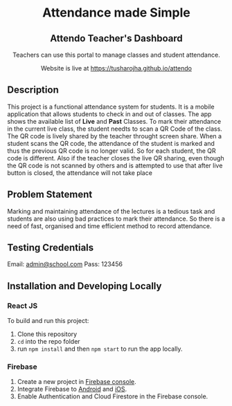 <p  align="center">
</p>

<center>


# Attendance made Simple
## Attendo Teacher's Dashboard

Teachers can use this portal to manage classes and student attendance.

Website is live at https://tusharojha.github.io/attendo

</center>

## Description

This project is a functional attendance system for students. It is a mobile application that allows students to check in and out of classes. The app shows the available list of **Live** and **Past** Classes. To mark their attendance in the current live class, the student needts to scan a QR Code of the class. The QR code is lively shared by the teacher throught screen share. When a student scans the QR code, the attendance of the student is marked and thus the previous QR code is no longer valid. So for each student, the QR code is different. Also if the teacher closes the live QR sharing, even though the QR code is not scanned by others and is attempted to use that after live button is closed, the attendance will not take place

## Problem Statement

Marking and maintaining attendance of the lectures is a tedious task and students are also using bad practices to mark their attendance. So there is a need of fast, organised and time efficient method to record attendance. 

## Testing Credentials
Email: admin@school.com
Pass: 123456

## Installation and Developing Locally

### React JS

To build and run this project:

1. Clone this repository
2. `cd` into the repo folder
3. run `npm install` and then `npm start` to run the app locally.

### Firebase

 1. Create a new project in [Firebase console](https://console.firebase.google.com/).
 2. Integrate Firebase to [Android](https://firebase.flutter.dev/docs/installation/android) and [iOS](https://firebase.flutter.dev/docs/installation/ios).
 3. Enable Authentication and Cloud Firestore in the Firebase console.



